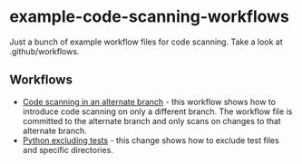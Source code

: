 # example-code-scanning-workflows

Just a bunch of example workflow files for code scanning.  Take a look at .github/workflows.

## Workflows
* [Code scanning in an alternate branch](https://github.com/leftrightleft/example-code-scanning-workflows/blob/new-branch/.github/workflows/different-branch.yml) - this workflow shows how to introduce code scanning on only a different branch. The workflow file is committed to the alternate branch and only scans on changes to that alternate branch.
* [Python excluding tests](https://github.com/leftrightleft/example-code-scanning-workflows/blob/main/.github/workflows/codeql-python-exclude-tests.yml) - this change shows how to exclude test files and specific directories.

